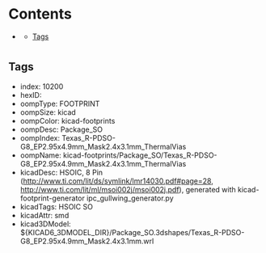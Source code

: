 



Contents
========

* [](#)
	* [Tags](#tags)

# 

## Tags

- index: 10200
- hexID: 
- oompType: FOOTPRINT
- oompSize: kicad
- oompColor: kicad-footprints
- oompDesc: Package_SO
- oompIndex: Texas_R-PDSO-G8_EP2.95x4.9mm_Mask2.4x3.1mm_ThermalVias
- oompName: kicad-footprints/Package_SO/Texas_R-PDSO-G8_EP2.95x4.9mm_Mask2.4x3.1mm_ThermalVias
- kicadDesc: HSOIC, 8 Pin (http://www.ti.com/lit/ds/symlink/lmr14030.pdf#page=28, http://www.ti.com/lit/ml/msoi002j/msoi002j.pdf), generated with kicad-footprint-generator ipc_gullwing_generator.py
- kicadTags: HSOIC SO
- kicadAttr: smd
- kicad3DModel: ${KICAD6_3DMODEL_DIR}/Package_SO.3dshapes/Texas_R-PDSO-G8_EP2.95x4.9mm_Mask2.4x3.1mm.wrl
